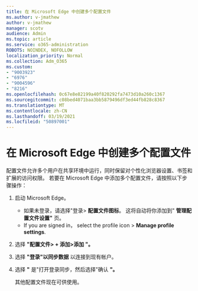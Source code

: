 ```yaml
---
title: 在 Microsoft Edge 中创建多个配置文件
ms.author: v-jmathew
author: v-jmathew
manager: scotv
audience: Admin
ms.topic: article
ms.service: o365-administration
ROBOTS: NOINDEX, NOFOLLOW
localization_priority: Normal
ms.collection: Adm_O365
ms.custom:
- "9003923"
- "6976"
- "9004596"
- "8216"
ms.openlocfilehash: 0c67e8e82199a40f820292fa7473d10a260c1367
ms.sourcegitcommit: c08bed4071baa3bb5879496df3ed44fb828c8367
ms.translationtype: MT
ms.contentlocale: zh-CN
ms.lasthandoff: 03/19/2021
ms.locfileid: "50897001"
---
```

# <a name="create-multiple-profiles-in-microsoft-edge"></a>在 Microsoft Edge 中创建多个配置文件

配置文件允许多个用户在共享环境中运行，同时保留对个性化浏览器设置、书签和扩展的访问权限。 若要在 Microsoft Edge 中添加多个配置文件，请按照以下步骤操作：

1. 启动 Microsoft Edge。
    - 如果未登录，请选择"登录> **配置文件图标**。 这将自动将你添加到" **管理配置文件设置"** 页。
    - If you are signed in， select the profile icon > **Manage profile settings**.
2. 选择 **"配置文件> + 添加>添加 "。**
3. 选择 **"登录"以同步数据** 以连接到现有帐户。
4. 选择 **"** 是"打开登录同步，然后选择"确认 **"。**

    其他配置文件现在可供使用。
